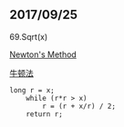 ## 2017/09/25

69.Sqrt(x) 

[Newton's Method](https://en.wikipedia.org/wiki/Newton%27s_method)

[牛顿法](https://zh.wikipedia.org/wiki/%E7%89%9B%E9%A1%BF%E6%B3%95)

```
long r = x;
    while (r*r > x)
        r = (r + x/r) / 2;
    return r;
```










